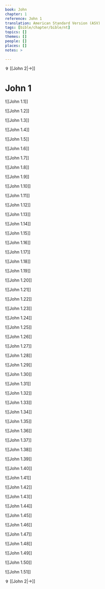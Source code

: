 ```yaml
---
book: John
chapter: 1
reference: John 1
translation: American Standard Version (ASV)
tags: [bible/chapter/bible/nt]
topics: []
themes: []
people: []
places: []
notes: >
  
---
```


✞ [[John 2|->]]

# John 1

![[John 1.1]]

![[John 1.2]]

![[John 1.3]]

![[John 1.4]]

![[John 1.5]]

![[John 1.6]]

![[John 1.7]]

![[John 1.8]]

![[John 1.9]]

![[John 1.10]]

![[John 1.11]]

![[John 1.12]]

![[John 1.13]]

![[John 1.14]]

![[John 1.15]]

![[John 1.16]]

![[John 1.17]]

![[John 1.18]]

![[John 1.19]]

![[John 1.20]]

![[John 1.21]]

![[John 1.22]]

![[John 1.23]]

![[John 1.24]]

![[John 1.25]]

![[John 1.26]]

![[John 1.27]]

![[John 1.28]]

![[John 1.29]]

![[John 1.30]]

![[John 1.31]]

![[John 1.32]]

![[John 1.33]]

![[John 1.34]]

![[John 1.35]]

![[John 1.36]]

![[John 1.37]]

![[John 1.38]]

![[John 1.39]]

![[John 1.40]]

![[John 1.41]]

![[John 1.42]]

![[John 1.43]]

![[John 1.44]]

![[John 1.45]]

![[John 1.46]]

![[John 1.47]]

![[John 1.48]]

![[John 1.49]]

![[John 1.50]]

![[John 1.51]]

✞ [[John 2|->]]
